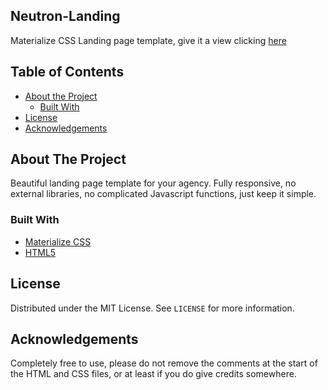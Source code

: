 ## Neutron-Landing
 Materialize CSS Landing page template, give it a view clicking [here](https://neutronblast.github.io/Neutron-Landing/)

<!-- TABLE OF CONTENTS -->
## Table of Contents

* [About the Project](#about-the-project)
  * [Built With](#built-with)
* [License](#license)
* [Acknowledgements](#acknowledgements)


<!-- ABOUT THE PROJECT -->
## About The Project
Beautiful landing page template for your agency. Fully responsive, no external libraries, no complicated Javascript functions, just keep it simple.

### Built With

* [Materialize CSS](https://materializecss.com/getting-started.html)
* [HTML5]()

<!-- LICENSE -->
## License
Distributed under the MIT License. See `LICENSE` for more information.

<!-- ACKNOWLEDGEMENTS -->
## Acknowledgements
Completely free to use, please do not remove the comments at the start of the HTML and CSS files, or at least if you do give credits somewhere.